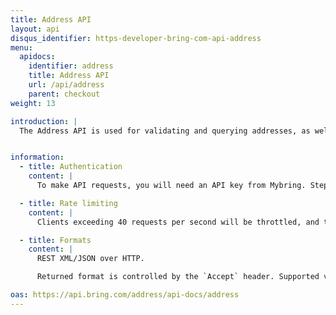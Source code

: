 ```yaml
---
title: Address API
layout: api
disqus_identifier: https-developer-bring-com-api-address
menu:
  apidocs:
    identifier: address
    title: Address API
    url: /api/address
    parent: checkout
weight: 13

introduction: |
  The Address API is used for validating and querying addresses, as well as getting suggestions in scenarios where the complete address is not known. It currently supports Norwegian addresses (street, place, post office box and postal place addresses). Addresses validated by this API are guaranteed to be valid, and it is therefore recommended to validate addresses that are used as input to Booking and Checkout related APIs.


information:
  - title: Authentication
    content: |
      To make API requests, you will need an API key from Mybring. Steps for getting a key and description of headers can be found on the general API [Getting Started / Authentication](/api/#authentication) page.

  - title: Rate limiting
    content: |
      Clients exceeding 40 requests per second will be throttled, and the response will contain http status code 429. If you have a use case requiring rates above the limit, please contact developer-booking@bring.com for assistance.

  - title: Formats
    content: |
      REST XML/JSON over HTTP. 

      Returned format is controlled by the `Accept` header. Supported values are `application/json` and `application/xml`. Default returned format is JSON.

oas: https://api.bring.com/address/api-docs/address
---
```

